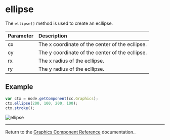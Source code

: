 # ellipse

The `ellipse()` method is used to create an ecllipse.

| Parameter | Description
| :-------- | :---------- |
| cx | The x coordinate of the center of the ecllipse. |
| cy | The y coordinate of the center of the ecllipse. |
| rx | The x radius of the ecllipse.|
| ry | The y radius of the ecllipse.|

## Example

```javascript
var ctx = node.getComponent(cc.Graphics);
ctx.ellipse(200, 100, 200, 100);
ctx.stroke();
```

![ellipse](graphics/ellipse.png)

<hr>

Return to the [Graphics Component Reference](../../components/graphics.md) documentation..
